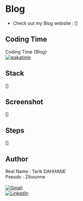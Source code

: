 # Blog

* Check out my Blog website : []

## Coding Time

Coding Time {Blog}
<br>
[![wakatime](https://wakatime.com/badge/user/018ee67a-8597-4af3-ab6a-199ac4f20f9d/project/fef93a50-9fbd-4b99-923f-103ece1ea3bc.svg)](https://wakatime.com/badge/user/018ee67a-8597-4af3-ab6a-199ac4f20f9d/project/fef93a50-9fbd-4b99-923f-103ece1ea3bc)

## Stack

[]

## Screenshot

[]

## Steps

[]

## Author

Real Name : Tarik DAHHANE
<br>
Pseudo : Zibounne
<br><br>
[![Gmail](https://img.shields.io/badge/Gmail-D14836?style=for-the-badge&logo=gmail&logoColor=white)](mailto:tarik.dahhane.pro@gmail.com)
<br>
[![LinkedIn](https://img.shields.io/badge/linkedin-%230077B5.svg?style=for-the-badge&logo=linkedin&logoColor=white)](https://www.linkedin.com/in/tarik-dahhane-0777b3313)